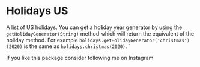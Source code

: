 # Holidays US

A list of US holidays. You can get a holiday year generator by using the
`getHolidayGenerator(String)` method which will return the equivalent of the
holiday method. For example `holidays.getHolidayGenerator('christmas')(2020)` is the same
as `holidays.christmas(2020)`.
`

If you like this package consider following me on Instagram
